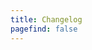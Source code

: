 ```yaml
---
title: Changelog
pagefind: false
---
```














































































